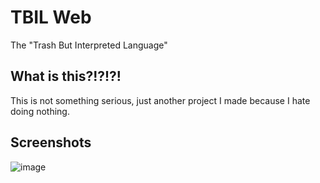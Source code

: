 # TBIL Web
The "Trash But Interpreted Language"

## What is this?!?!?!
This is not something serious, just another project I made because I hate doing nothing.

## Screenshots
![image](https://user-images.githubusercontent.com/52355164/174469541-6ca4c285-a2f7-4212-acbe-41d9db9569d7.png)
